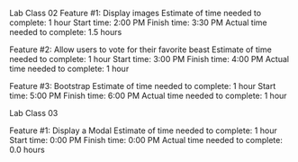 Lab Class 02
Feature #1: Display images
Estimate of time needed to complete: 1 hour
Start time: 2:00 PM
Finish time: 3:30 PM
Actual time needed to complete: 1.5 hours

Feature #2: Allow users to vote for their favorite beast
Estimate of time needed to complete: 1 hour
Start time: 3:00 PM
Finish time: 4:00 PM
Actual time needed to complete: 1 hour

Feature #3: Bootstrap
Estimate of time needed to complete: 1 hour
Start time: 5:00 PM
Finish time: 6:00 PM
Actual time needed to complete: 1 hour

Lab Class 03

Feature #1: Display a Modal
Estimate of time needed to complete: 1 hour
Start time: 0:00 PM
Finish time: 0:00 PM
Actual time needed to complete: 0.0 hours
